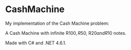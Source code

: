 # CashMachine

My implementation of the Cash Machine problem:

A Cash Machine with infinite R$100, R$50, R$20 and R$10 notes.

Made with C# and .NET 4.6.1.
